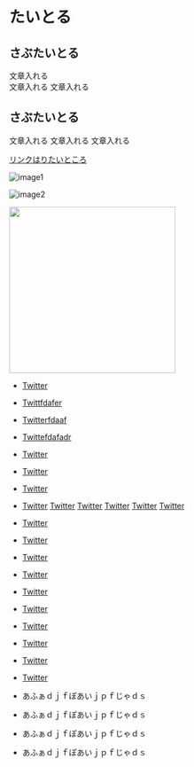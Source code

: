 # たいとる
## さぶたいとる
文章入れる  
文章入れる
文章入れる

## さぶたいとる
文章入れる
文章入れる
文章入れる

[リンクはりたいところ](https://twitter.com/)

![image1](https://pbs.twimg.com/media/DK-Xlo5U8AA76e4.jpg)

![image2](https://pbs.twimg.com/media/CnFPHR0VUAADj6s.jpg)

<img src="https://pbs.twimg.com/media/CnFPHR0VUAADj6s.jpg" width="300" />



- [Twitter](https://twitter.com/)
- [Twittfdafer](https://twitter.com/)
- [Twitterfdaaf](https://twitter.com/)
- [Twittefdafadr](https://twitter.com/)
- [Twitter](https://twitter.com/)
- [Twitter](https://twitter.com/)
- [Twitter](https://twitter.com/)
- [Twitter](https://twitter.com/)
[Twitter](https://twitter.com/)
[Twitter](https://twitter.com/)
[Twitter](https://twitter.com/)
[Twitter](https://twitter.com/)
[Twitter](https://twitter.com/)
- [Twitter](https://twitter.com/)
- [Twitter](https://twitter.com/)
- [Twitter](https://twitter.com/)
- [Twitter](https://twitter.com/)
- [Twitter](https://twitter.com/)

- [Twitter](https://twitter.com/)
- [Twitter](https://twitter.com/)
- [Twitter](https://twitter.com/)
- [Twitter](https://twitter.com/)
- [Twitter](https://twitter.com/)
- あふぁｄｊｆぽあいｊｐｆじゃｄｓ
- あふぁｄｊｆぽあいｊｐｆじゃｄｓ
- あふぁｄｊｆぽあいｊｐｆじゃｄｓ
- あふぁｄｊｆぽあいｊｐｆじゃｄｓ

